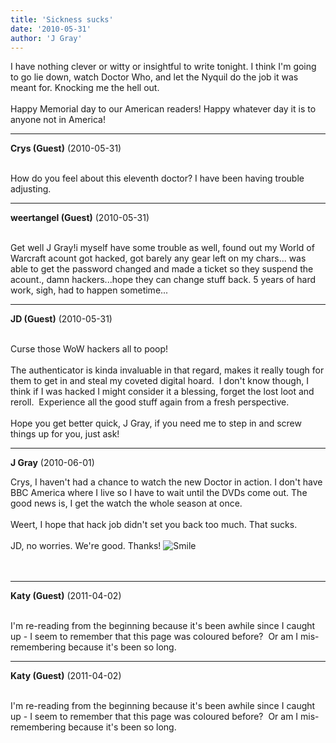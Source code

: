 ```yaml
---
title: 'Sickness sucks'
date: '2010-05-31'
author: 'J Gray'
---
```


I have nothing clever or witty or insightful to write tonight. I think I'm going to go lie down, watch Doctor Who, and let the Nyquil do the job it was meant for. Knocking me the hell out.<br><br>Happy Memorial day to our American readers! Happy whatever day it is to anyone not in America!<br>

---
**Crys (Guest)** (2010-05-31)

<br> How do you feel about this eleventh doctor?&nbsp;I have been having trouble adjusting.&nbsp;

---
**weertangel (Guest)** (2010-05-31)

<br>Get well J Gray!i myself have some trouble as well, found out my World of Warcraft acount got hacked, got barely any gear left on my chars... was able to get the password changed and made a ticket so they suspend the acount., damn hackers...hope they can change stuff back. 5 years of hard work, sigh, had to happen sometime...&nbsp;

---
**JD (Guest)** (2010-05-31)

<br> Curse those WoW hackers all to poop!<br><br>The authenticator is kinda invaluable in that regard, makes it really tough for them to get in and steal my coveted digital hoard.&nbsp; I don't know though, I think if I was hacked I might consider it a blessing, forget the lost loot and reroll.&nbsp; Experience all the good stuff again from a fresh perspective.<br><br>Hope you get better quick, J Gray, if you need me to step in and screw things up for you, just ask!<br>

---
**J Gray** (2010-06-01)

Crys, I haven't had a chance to watch the new Doctor in action. I don't have BBC America where I live so I have to wait until the DVDs come out. The good news is, I get the watch the whole season at once.<br><br>Weert, I hope that hack job didn't set you back too much. That sucks.<br><br>JD, no worries. We're good. Thanks! <img src="//smilies/smile.gif" alt="Smile" border="0"><br><br><br>

---
**Katy (Guest)** (2011-04-02)

<br> I'm re-reading from the beginning because it's been awhile since I caught up - I seem to remember that this page was coloured before? &nbsp;Or am I mis-remembering because it's been so long.

---
**Katy (Guest)** (2011-04-02)

<br> I'm re-reading from the beginning because it's been awhile since I caught up - I seem to remember that this page was coloured before? &nbsp;Or am I mis-remembering because it's been so long.


